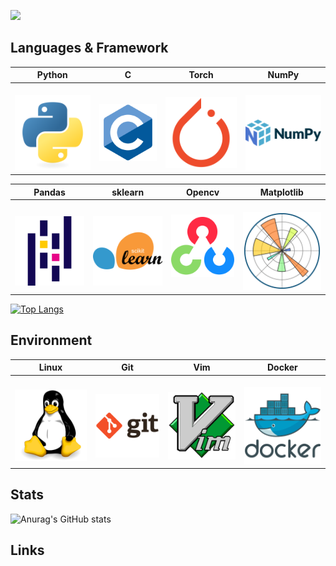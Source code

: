 ![](https://komarev.com/ghpvc/?username=rytst)

## Languages & Framework
| Python |    C   | Torch  | NumPy  |
| ------ | ------- | ------ | ---------- |
| <img width=50/> ![Python](https://github.com/devicons/devicon/blob/master/icons/python/python-original.svg) | <img width=50/> ![C](https://github.com/devicons/devicon/blob/master/icons/c/c-original.svg) | <img width=50/> ![Torch](https://github.com/devicons/devicon/blob/master/icons/pytorch/pytorch-original.svg) | <img width=50/> ![NumPy](https://github.com/devicons/devicon/blob/master/icons/numpy/numpy-original-wordmark.svg) |

| Pandas | sklearn | Opencv | Matplotlib |
| ------ | ------ | ------ | ------ |
<img width=50/> ![Pandas](https://github.com/devicons/devicon/blob/master/icons/pandas/pandas-original.svg) | <img width=50/> ![sklearn](https://github.com/devicons/devicon/blob/master/icons/scikitlearn/scikitlearn-original.svg) | ![Opencv](https://github.com/devicons/devicon/blob/master/icons/opencv/opencv-original.svg) | <img width=50/> ![Matplotlib](https://github.com/devicons/devicon/blob/master/icons/matplotlib/matplotlib-original.svg) |

[![Top Langs](https://github-readme-stats.vercel.app/api/top-langs/?username=rytst&theme=tokyonight)](https://github.com/anuraghazra/github-readme-stats)


## Environment
| Linux | Git | Vim | Docker |
| ----- | --- | --- | ------ |
| <img width=50/> ![Linux](https://github.com/devicons/devicon/blob/master/icons/linux/linux-original.svg) | <img width=50/> ![Git](https://github.com/devicons/devicon/blob/master/icons/git/git-original-wordmark.svg) | <img width=50> ![Neovim](https://github.com/devicons/devicon/blob/master/icons/vim/vim-original.svg) | <img width=50/> ![Docker](https://github.com/devicons/devicon/blob/master/icons/docker/docker-original-wordmark.svg) |

## Stats
![Anurag's GitHub stats](https://github-readme-stats.vercel.app/api?username=rytst&show_icons=true&theme=tokyonight)

## Links


<!---
rytst/rytst is a ✨ special ✨ repository because its `README.md` (this file) appears on your GitHub profile.
You can click the Preview link to take a look at your changes.
--->
